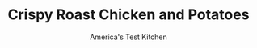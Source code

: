 ---
layout: ../../layouts/MarkdownPostLayout.astro
title: Crispy Roast Chicken and Potatoes
author: America's Test Kitchen
pubDate: 2023-03-15
description: "Roasting a chicken with a pile of potatoes makes a good deal of sense. We wanted chicken with exceptionally crisp skin and well browned potatoes from the same pan."
image_url: https://res.cloudinary.com/hksqkdlah/image/upload/ar_1:1,c_fill,dpr_2.0,f_auto,fl_lossy.progressive.strip_profile,g_faces:auto,q_auto:low,w_344/4665_cvr-sfs-crispychickenandpotatoes-318096
tags: ["Main Courses","Chicken","Cook's Country TV"]
calories: 3224
protein: 58
carbohydrates: 37
fats: 
fiber: 3
ingredients: ["2 teaspoons, cornstarch",", Table salt","1 , whole chicken (3 1/2 to 4 pounds), giblets discarded, skin patted dry with paper towels","2 pounds, small red potatoes, scrubbed and halved","2 teaspoons, vegetable oil"]
serves: 4
time: ""
instructions: ["Line roasting pan with foil, letting foil come up sides of pan. Adjust oven rack to middle position (8 to 10 inches from broiler element), place roasting pan on rack, and heat oven to 475 degrees. Coat V-rack with cooking spray.","Combine cornstarch and 2 teaspoons salt in small bowl. Use skewer to poke holes all over chicken skin. Rub cornstarch mixture evenly over chicken.","Remove roasting pan from oven. Place chicken, wing side up, in V-rack, then place V-rack in roasting pan (see photo 1). Roast chicken 15 minutes. Remove roasting pan from oven and, using wad of paper towels, flip chicken so that other wing is facing up. Roast 15 minutes.","Meanwhile toss potatoes, oil, and 1/2 teaspoon salt in medium bowl. Remove roasting pan from oven and, with potholder, carefully transfer V-rack with chicken to rimmed baking sheet. Gather up foil by its corners, capturing any fat and juices, and discard. Arrange potatoes, cut side down, in roasting pan. Using wad of paper towels, flip chicken breast side up in V-rack. Place V-rack back in roasting pan (photo 2) and roast chicken until instant-read thermometer inserted into thickest part of thigh registers 170 degrees, about 20 minutes.","Using wad of paper towels, remove chicken from V-rack and pour juices from cavity into roasting pan with potatoes. Place chicken on angel-food-cake pan insert or empty soda can to rest upright for 10 to 15 minutes. Meanwhile, toss potatoes in chicken juices (photo 3), return to oven, and cook until well browned and crisp, 10 to 15 minutes. Carve chicken and serve with potatoes."]
nutrition: ["1578 mg Potassium","563 mg Phosphorus","55 mg Calcium","4 mg Iron","107 mg Magnesium","1524 mg Sodium","4 mg Zinc","46 g Fat","22 mg Niacin (B3)","19 g Monounsaturated","9 g Polyunsaturated","24 mg Vitamin C","216 mg Cholesterol","12 g Saturated","3 g Fiber","58 µg Folate (food)","2 g Sugars","10 µg Vitamin K","374 g Water","37 g Carbs","58 µg Folate equivalent (total)","58 g Protein","1 mg Vitamin E","1 mg Vitamin B6","118 µg Vitamin A","806 kcal Energy","3224 calories"]
notes: "If you have it, a nonstick roasting pan works best here. If using a chicken larger than 4 pounds, the oven time will need to be lengthened slightly."
---